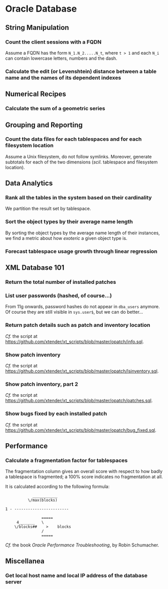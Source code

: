 # Oracle Database

## String Manipulation

### Count the client sessions with a FQDN

Assume a FQDN has the form `N_1.N_2.....N_t`, where `t > 1` and each `N_i` can contain lowercase letters, numbers and the dash.

[embedmd]:# (sql/oracle-count-fqdn-client-hostnames.sql)

### Calculate the edit (or Levenshtein) distance between a table name and the names of its dependent indexes

[embedmd]:# (sql/oracle-levenshtein-table-indexes.sql)


## Numerical Recipes

### Calculate the sum of a geometric series

[embedmd]:# (sql/oracle-sum-of-geometric-series.sql)


## Grouping and Reporting

### Count the data files for each tablespaces and for each filesystem location

Assume a Unix filesystem, do not follow symlinks. Moreover, generate subtotals for each of the two dimensions (*scil*. tablespace and filesystem location).
 
[embedmd]:# (sql/oracle-group-and-count-data-files.sql)


## Data Analytics

### Rank all the tables in the system based on their cardinality

We partition the result set by tablespace.

[embedmd]:# (sql/oracle-rank-tables-by-cardinality.sql)

### Sort the object types by their average name length

By sorting the object types by the average name length of their instances, we find a metric about how *exoteric* a given object type is.

[embedmd]:# (sql/oracle-sort-object-types-by-avg-name-length.sql)

### Forecast tablespace usage growth through linear regression

[embedmd]:# (sql/oracle-tablespace-growth-forecast.sql)


## XML Database 101

### Return the total number of installed patches

[embedmd]:# (sql/oracle-count-installed-patches.sql)

### List user passwords (hashed, of course...)

From 11g onwards, password hashes do not appear in `dba_users` anymore. Of course they are still visible in `sys.user$`, but we can do better...

[embedmd]:# (sql/oracle-list-user-passwords.sql)

### Return patch details such as patch and inventory location

[embedmd]:# (sql/oracle-get-patch-details.sql)

*Cf.* the script at https://github.com/xtender/xt_scripts/blob/master/opatch/info.sql.

### Show patch inventory

[embedmd]:# (sql/oracle-show-patch-inventory.sql)

*Cf.* the script at https://github.com/xtender/xt_scripts/blob/master/opatch/lsinventory.sql.

### Show patch inventory, part 2

[embedmd]:# (sql/oracle-show-patch-inventory-2.sql)

*Cf.* the script at https://github.com/xtender/xt_scripts/blob/master/opatch/patches.sql.

### Show bugs fixed by each installed patch

[embedmd]:# (sql/oracle-show-bugs-fixed.sql)

*Cf.* the script at https://github.com/xtender/xt_scripts/blob/master/opatch/bug_fixed.sql.


## Performance

### Calculate a fragmentation factor for tablespaces

The fragmentation column gives an overall score with respect to how badly a
tablespace is fragmented; a 100% score indicates no fragmentation at all.

It is calculated according to the following formula:

                ___________      
              \/max(blocks)      
                         
    1 - ------------------------ 
                         
                    =====        
         4_______   \            
        \/blocks##    >    blocks 
                    /            
                    =====        
 
[embedmd]:# (sql/oracle-index-fragmentation-factor.sql)

*Cf.* the book *Oracle Performance Troubleshooting*, by Robin Schumacher.


## Miscellanea

### Get local host name and local IP address of the database server

[embedmd]:# (sql/oracle-host-name-ip-address-db-server.sql)


<!-- vim: set fenc=utf-8 spell spl=en ts=4 sw=4 et filetype=markdown : -->
